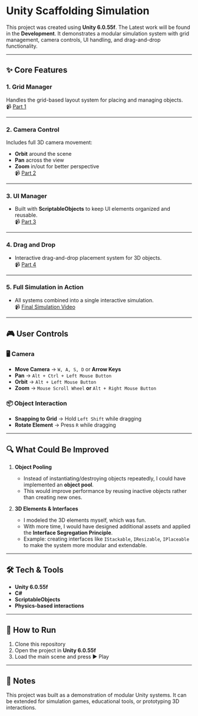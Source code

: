 # Unity Scaffolding Simulation

This project was created using **Unity 6.0.55f**.
The Latest work will be found in the **Development**.
It demonstrates a modular simulation system with grid management, camera controls, UI handling, and drag-and-drop functionality.  

---

## ✨ Core Features

### 1. Grid Manager
Handles the grid-based layout system for placing and managing objects.  
📹 [Part 1](https://drive.google.com/file/d/1iMSbpwC6AXkR3egZqPXd7B-S-ypv-3Qu/view?usp=sharing)

---

### 2. Camera Control
Includes full 3D camera movement:
- **Orbit** around the scene  
- **Pan** across the view  
- **Zoom** in/out for better perspective  
📹 [Part 2](https://drive.google.com/file/d/1LsVTcmwEbm-Nb2mT-Ak4UGcbF6Gniixd/view?usp=sharing)

---

### 3. UI Manager
- Built with **ScriptableObjects** to keep UI elements organized and reusable.  
📹 [Part 3](https://drive.google.com/file/d/1KU6t1w5ui498D9voVD0UWTAymNqKdFOJ/view?usp=sharing)

---

### 4. Drag and Drop
- Interactive drag-and-drop placement system for 3D objects.  
📹 [Part 4](https://drive.google.com/file/d/1vHp5_r4K0QPZjD2o8unbLkZxEaa2gmky/view?usp=sharing)

---

### 5. Full Simulation in Action
- All systems combined into a single interactive simulation.  
📹 [Final Simulation Video](https://drive.google.com/file/d/1wHN2SbsUkai9ME6kxyKLZxDWcvNwI8FB/view?usp=sharing)

---

## 🎮 User Controls

### 🖥️ Camera
- **Move Camera** → `W, A, S, D` or **Arrow Keys**  
- **Pan** → `Alt + Ctrl + Left Mouse Button`  
- **Orbit** → `Alt + Left Mouse Button`  
- **Zoom** → `Mouse Scroll Wheel` **or** `Alt + Right Mouse Button`

### 📦 Object Interaction
- **Snapping to Grid** → Hold `Left Shift` while dragging  
- **Rotate Element** → Press `R` while dragging  

---

## 🔍 What Could Be Improved

1. **Object Pooling**  
   - Instead of instantiating/destroying objects repeatedly, I could have implemented an **object pool**.  
   - This would improve performance by reusing inactive objects rather than creating new ones.

2. **3D Elements & Interfaces**  
   - I modeled the 3D elements myself, which was fun.  
   - With more time, I would have designed additional assets and applied the **Interface Segregation Principle**.  
   - Example: creating interfaces like `IStackable`, `IResizable`, `IPlaceable` to make the system more modular and extendable.

---

## 🛠️ Tech & Tools
- **Unity 6.0.55f**
- **C#**
- **ScriptableObjects**
- **Physics-based interactions**

---

## 🚀 How to Run
1. Clone this repository  
2. Open the project in **Unity 6.0.55f**  
3. Load the main scene and press ▶ Play  

---

## 📌 Notes
This project was built as a demonstration of modular Unity systems. It can be extended for simulation games, educational tools, or prototyping 3D interactions.  
